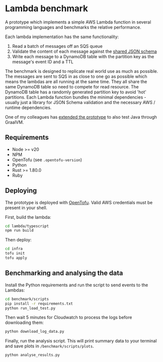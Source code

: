 # Lambda benchmark

A prototype which implements a simple AWS Lambda function in several programming languages and benchmarks the relative performance.

Each lambda implementation has the same functionality:

1. Read a batch of messages off an SQS queue
2. Validate the content of each message against the [shared JSON schema](./schema/event.json)
3. Write each message to a DynamoDB table with the partition key as the message's event ID and a TTL

The benchmark is designed to replicate real world use as much as possible.
The messages are sent to SQS in as close to one go as possible which means the lambdas are all running at the same time.
They all share the same DynamoDB table so need to compete for read resource.
The DynamoDB table has a randomly generated partition key to avoid 'hot' partitions.
Each Lambda function bundles the minimal dependencies - usually just a library for JSON Schema validation and the necessary AWS / runtime dependencies.

One of my colleagues has [extended the prototype](https://github.com/bmcgavin/lambda-benchmark) to also test Java through GraalVM.

## Requirements

- Node >= v20
- NPM
- OpenTofu (see `.opentofu-version`)
- Python
- Rust >= 1.80.0
- Ruby

## Deploying

The prototype is deployed with [OpenTofu](https://opentofu.org/).
Valid AWS credentials must be present in your shell.

First, build the lambda:

```bash
cd lambda/typescript
npm run build

```

Then deploy:

```bash
cd infra
tofu init
tofu apply
```

## Benchmarking and analysing the data

Install the Python requirements and run the script to send events to the Lambdas:

```bash
cd benchmark/scripts
pip install -r requirements.txt
python run_load_test.py
```

Then wait 5 minutes for Cloudwatch to process the logs before downloading them:

```bash
python download_log_data.py
```

Finally, run the analysis script.
This will print summary data to your terminal and save plots in `/benchmark/scripts/plots`.

```bash
python analyse_results.py
```
